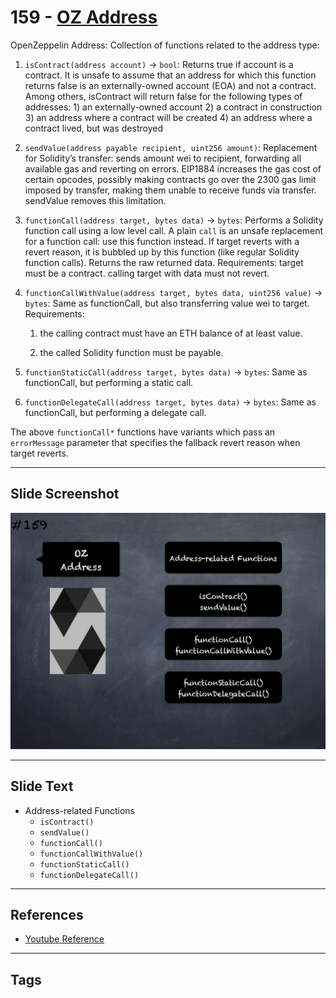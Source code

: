 # 159 - [OZ Address](OZ%20Address.md)
OpenZeppelin Address: Collection of functions related to the address type:

1. `isContract(address account)` → `bool`: Returns true if account is a contract. It is unsafe to assume that an address for which this function returns false is an externally-owned account (EOA) and not a contract. Among others, isContract will return false for the following types of addresses: 1) an externally-owned account 2) a contract in construction 3) an address where a contract will be created 4) an address where a contract lived, but was destroyed
    
2. `sendValue(address payable recipient, uint256 amount)`: Replacement for Solidity’s transfer: sends amount wei to recipient, forwarding all available gas and reverting on errors. EIP1884 increases the gas cost of certain opcodes, possibly making contracts go over the 2300 gas limit imposed by transfer, making them unable to receive funds via transfer. sendValue removes this limitation.
    
3. `functionCall(address target, bytes data)` → `bytes`: Performs a Solidity function call using a low level call. A plain `call` is an unsafe replacement for a function call: use this function instead. If target reverts with a revert reason, it is bubbled up by this function (like regular Solidity function calls). Returns the raw returned data. Requirements: target must be a contract. calling target with data must not revert.
    
4. `functionCallWithValue(address target, bytes data, uint256 value)` → `bytes`: Same as functionCall, but also transferring value wei to target. Requirements: 

	1. the calling contract must have an ETH balance of at least value. 
	
	2. the called Solidity function must be payable.
    
5. `functionStaticCall(address target, bytes data)` → `bytes`: Same as functionCall, but performing a static call.
    
6. `functionDelegateCall(address target, bytes data)` → `bytes`: Same as functionCall, but performing a delegate call.

The above `functionCall*` functions have variants which pass an `errorMessage` parameter that specifies the fallback revert reason when target reverts.

___
## Slide Screenshot
![159.jpg](../../images/3.%20Solidity%20201/159.jpg)
___
## Slide Text
- Address-related Functions
	- `isContract()`
	- `sendValue()`
	- `functionCall()`
	- `functionCallWithValue()`
	- `functionStaticCall()`
	- `functionDelegateCall()`
___
## References
- [Youtube Reference](https://youtu.be/C0zBhTgppLQ?t=2161)
___
## Tags